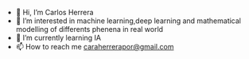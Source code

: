 - 👋 Hi, I’m Carlos Herrera
- 👀 I’m interested in machine learning,deep learning and mathematical modelling of differents phenena in real world
- 🌱 I’m currently learning IA
- 📫 How to reach me caraherrerapor@gmail.com


